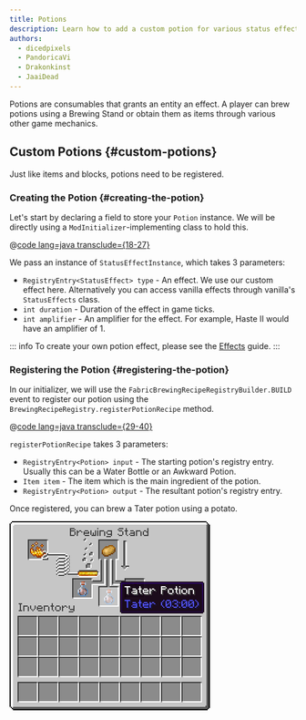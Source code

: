 ```yaml
---
title: Potions
description: Learn how to add a custom potion for various status effects.
authors:
  - dicedpixels
  - PandoricaVi
  - Drakonkinst
  - JaaiDead
---
```


Potions are consumables that grants an entity an effect. A player can brew potions using a Brewing Stand or obtain them
as items through various other game mechanics.

## Custom Potions {#custom-potions}

Just like items and blocks, potions need to be registered.

### Creating the Potion {#creating-the-potion}

Let's start by declaring a field to store your `Potion` instance. We will be directly using a `ModInitializer`-implementing class to
hold this.

@[code lang=java transclude={18-27}](@/reference/latest/src/main/java/com/example/docs/potion/FabricDocsReferencePotions.java)

We pass an instance of `StatusEffectInstance`, which takes 3 parameters:

- `RegistryEntry<StatusEffect> type` - An effect. We use our custom effect here. Alternatively you can access vanilla effects
  through vanilla's `StatusEffects` class.
- `int duration` - Duration of the effect in game ticks.
- `int amplifier` - An amplifier for the effect. For example, Haste II would have an amplifier of 1.

::: info
To create your own potion effect, please see the [Effects](../entities/effects) guide.
:::

### Registering the Potion {#registering-the-potion}

In our initializer, we will use the `FabricBrewingRecipeRegistryBuilder.BUILD` event to register our potion using the `BrewingRecipeRegistry.registerPotionRecipe` method.

@[code lang=java transclude={29-40}](@/reference/latest/src/main/java/com/example/docs/potion/FabricDocsReferencePotions.java)

`registerPotionRecipe` takes 3 parameters:

- `RegistryEntry<Potion> input` - The starting potion's registry entry. Usually this can be a Water Bottle or an Awkward Potion.
- `Item item` - The item which is the main ingredient of the potion.
- `RegistryEntry<Potion> output` - The resultant potion's registry entry.

Once registered, you can brew a Tater potion using a potato.

![Effect in player inventory](/assets/develop/tater-potion.png)
